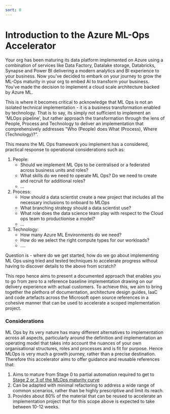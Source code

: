 ```yaml
---
sort: 0
---
```

# Introduction to the Azure ML-Ops Accelerator

Your org has been maturing its data platform implemented on Azure using a combination of services like Data Factory, Datalake storage, Databricks, Synapse and Power BI delivering a modern analytics and BI experience to your business. Now you've decided to embark on your journey to grow the ML-Ops maturity in your org to embed AI to transform your business. You've made the decision to  implement a cloud scale architecture backed by Azure ML. 

This is where it becomes critical to acknowledge that ML Ops is not an isolated technical implementation - it is a business transformation enabled by technology. That is to say, its simply not sufficient to implement an 'MLOps pipeline', but rather approach the transformation through the lens of People, Process and Technology to deliver an implementation that comprehensively addresses "Who (People) does What (Process), Where (Technology)?".

This means the ML Ops framework you implement has a considered, practical response to operational considerations such as:

1. People:
    * Should we implement ML Ops to be centralised or a federated across business units and roles? 
    * What skills do we need to operate ML Ops? Do we need to create and recruit for additional roles?  
    * ...
2. Process:
    * How should a data scientist create a new project that includes all the necessary inclusions to onboard to MLOps
    * What branching strategy should a data scientist use?
    * What role does the data science team play with respect to the Cloud ops team to productionise a model? 
    * ...
3. Technology:
    * How many Azure ML Environments do we need?
    * How do we select the right compute types for our workloads?
    * ....

Question is - where do we get started, how do we go about implementing ML Ops using tried and tested techniques to accelerate progress without having to discover details to the above from scratch?

This repo hence aims to present a documented approach that enables you to go from zero to a reference baseline implementation drawing on our delivery experience with actual customers. To achieve this, we aim to bring together the plethora of documentation, architecture design guides, IaaC and code artefacts across the Microsoft open source references in a cohesive manner that can be used to accelerate a scoped implementation project.

### Considerations

ML Ops by its very nature has many different alternatives to implementation across all aspects, particularly around the definition and implementation an operating model that takes into account the nuances of your own organisational structures, roles and processes and is fit for purpose. Hence MLOps is very much a growth journey, rather than a precise destination. Therefore this accelerator aims to offer guidance and reusable references that:

1. Aims to mature from Stage 0 to partial automation required to get to [Stage 2 or 3 of the MLOps maturity curve](https://docs.microsoft.com/en-us/azure/architecture/example-scenario/mlops/mlops-maturity-model)  
2. Can be adapted with minimal refactoring to address a wide range of common scenarios, rather than be highly prescriptive and limit its reach.
3. Provides about 80% of the material that can be reused to accelerate an implementation project that for this scope above is expected to take between 10-12 weeks.  
